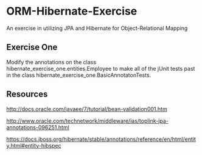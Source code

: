 # ORM-Hibernate-Exercise
An exercise in utilizing JPA and Hibernate for Object-Relational Mapping

## Exercise One
Modify the annotations on the class hibernate_exercise_one.entities.Employee to make all of the jUnit tests past in the class hibernate_exercise_one.BasicAnnotatonTests.

## Resources

http://docs.oracle.com/javaee/7/tutorial/bean-validation001.htm

http://www.oracle.com/technetwork/middleware/ias/toplink-jpa-annotations-096251.html

https://docs.jboss.org/hibernate/stable/annotations/reference/en/html/entity.html#entity-hibspec
